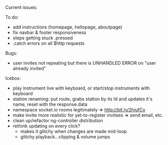 Current issues:
	 
To do:
- add instructions (homepage, hellopage, aboutpage)
- fix navbar & footer responsiveness
- steps getting stuck .pressed
- .catch errors on all $http requests

Bugs:
- user invites not repeating but there is UNHANDLED ERROR on "user already invited"

Icebox:
- play instrument live with keyboard, or start/stop instruments with keyboard
- station renaming: put route, grabs station by its Id and updates it's name, reset with the response.data
- namespace socket.io rooms legitimately
	=> http://bit.ly/2hjufCv
- make invite more realistic for yet-to-register invitees => send email, etc.
- clean up/refactor ng-controller distribution
- rethink updating on every click?
	- makes it glitchy when changes are made mid-loop
  - glitchy playback...clipping & volume jumps